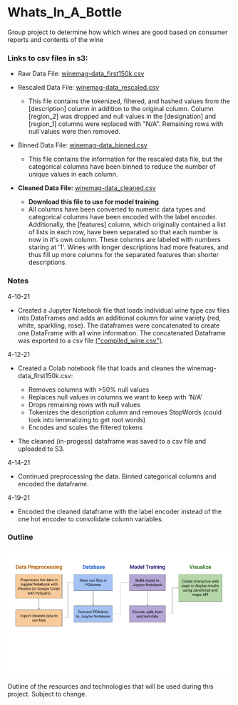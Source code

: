 # Whats_In_A_Bottle
Group project to determine how which wines are good based on consumer reports and contents of the wine

### Links to csv files in s3:
* Raw Data File: [winemag-data_first150k.csv](https://whats-in-a-bottle.s3-us-west-1.amazonaws.com/winemag-data_first150k.csv)

* Rescaled Data File: [winemag-data_rescaled.csv](https://whats-in-a-bottle.s3-us-west-1.amazonaws.com/winemag-data_rescaled.csv)
    * This file contains the tokenized, filtered, and hashed values from the [description] column in addition to the original column. Column [region_2] was dropped and null values in the [designation] and [region_1] columns were replaced with "N/A". Remaining rows with null values were then removed.

* Binned Data File: [winemag-data_binned.csv](https://whats-in-a-bottle.s3-us-west-1.amazonaws.com/winemag-data_binned.csv)
    * This file contains the information for the rescaled data file, but the categorical columns have been binned to reduce the number of unique values in each column.

* **Cleaned Data File:** [winemag-data_cleaned.csv](https://whats-in-a-bottle.s3-us-west-1.amazonaws.com/winemag-data_cleaned.csv)
    * **Download this file to use for model training**
    * All columns have been converted to numeric data types and categorical columns have been encoded with the label encoder. Additionally, the [features] column, which originally contained a list of lists in each row, have been separated so that each number is now in it's own column. These columns are labeled with numbers staring at '1'. Wines with longer descriptions had more features, and thus fill up more columns for the separated features than shorter descriptions. 

### Notes

4-10-21
* Created a Jupyter Notebook file that loads individual wine type csv files into DataFrames and adds an additional column for wine variety (red, white, sparkling, rose). The dataframes were concatenated to create one DataFrame with all wine information. The concatenated Dataframe was exported to a csv file [("compiled_wine.csv")](https://github.com/arahogc/Whats_In_A_Bottle/blob/Jess/Resources/compiled_wine.csv).

4-12-21
* Created a Colab notebook file that loads and cleanes the winemag-data_first150k.csv:
    * Removes columns with >50% null values
    * Replaces null values in columns we want to keep with 'N/A'
    * Drops remaining rows with null values
    * Tokenizes the description column and removes StopWords (could look into lemmatizing to get root words)
    * Encodes and scales the filtered tokens

* The cleaned (in-progess) dataframe was saved to a csv file and uploaded to S3. 

4-14-21
* Continued preprocessing the data. Binned categorical columns and encoded the dataframe. 

4-19-21
* Encoded the cleaned dataframe with the label encoder instead of the one hot encoder to consolidate column variables.

### Outline
![](Resources/Images/outline.png)

Outline of the resources and technologies that will be used during this project. Subject to change. 